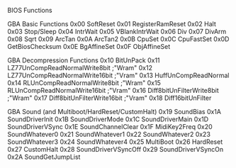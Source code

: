 BIOS Functions

GBA Basic Functions
0x00 SoftReset
0x01 RegisterRamReset
0x02 Halt
0x03 Stop/Sleep
0x04 IntrWait
0x05 VBlankIntrWait
0x06 Div
0x07 DivArm
0x08 Sqrt
0x09 ArcTan
0x0A ArcTan2
0x0B CpuSet
0x0C CpuFastSet
0x0D GetBiosChecksum
0x0E BgAffineSet
0x0F ObjAffineSet

GBA Decompression Functions
0x10 BitUnPack
0x11 LZ77UnCompReadNormalWrite8bit   ;"Wram"
0x12 LZ77UnCompReadNormalWrite16bit  ;"Vram"
0x13 HuffUnCompReadNormal
0x14 RLUnCompReadNormalWrite8bit     ;"Wram"
0x15 RLUnCompReadNormalWrite16bit    ;"Vram"
0x16 Diff8bitUnFilterWrite8bit       ;"Wram"
0x17 Diff8bitUnFilterWrite16bit      ;"Vram"
0x18 Diff16bitUnFilter

GBA Sound (and Multiboot/HardReset/CustomHalt)
0x19 SoundBias
0x1A SoundDriverInit
0x1B SoundDriverMode
0x1C SoundDriverMain
0x1D SoundDriverVSync
0x1E SoundChannelClear
0x1F MidiKey2Freq
0x20 SoundWhatever0
0x21 SoundWhatever1
0x22 SoundWhatever2
0x23 SoundWhatever3
0x24 SoundWhatever4
0x25 MultiBoot
0x26 HardReset
0x27 CustomHalt
0x28 SoundDriverVSyncOff
0x29 SoundDriverVSyncOn
0x2A SoundGetJumpList
